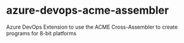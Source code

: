 # azure-devops-acme-assembler
Azure DevOps Extension to use the ACME Cross-Assembler to  create programs for 8-bit platforms
